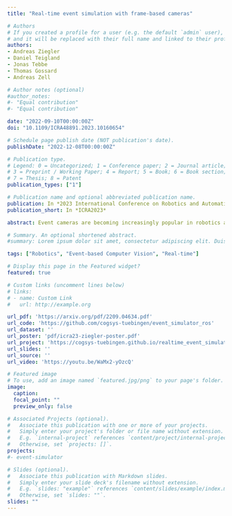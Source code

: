 ```yaml
---
title: "Real-time event simulation with frame-based cameras"

# Authors
# If you created a profile for a user (e.g. the default `admin` user), write the username (folder name) here 
# and it will be replaced with their full name and linked to their profile.
authors:
- Andreas Ziegler
- Daniel Teigland
- Jonas Tebbe
- Thomas Gossard
- Andreas Zell

# Author notes (optional)
#author_notes:
#- "Equal contribution"
#- "Equal contribution"

date: "2022-09-10T00:00:00Z"
doi: "10.1109/ICRA48891.2023.10160654"

# Schedule page publish date (NOT publication's date).
publishDate: "2022-12-08T00:00:00Z"

# Publication type.
# Legend: 0 = Uncategorized; 1 = Conference paper; 2 = Journal article;
# 3 = Preprint / Working Paper; 4 = Report; 5 = Book; 6 = Book section;
# 7 = Thesis; 8 = Patent
publication_types: ["1"]

# Publication name and optional abbreviated publication name.
publication: In *2023 International Conference on Robotics and Automation (ICRA)*
publication_short: In *ICRA2023*

abstract: Event cameras are becoming increasingly popular in robotics and computer vision due to their beneficial properties, e.g., high temporal resolution, high bandwidth, almost no motion blur, and low power consumption. However, these cameras remain expensive and scarce in the market, making them inaccessible to the majority. Using event simulators minimizes the need for real event cameras to develop novel algorithms. However, due to the computational complexity of the simulation, the event streams of existing simulators cannot be generated in real-time but rather have to be pre-calculated from existing video sequences or pre-rendered and then simulated from a virtual 3D scene. Although these offline generated event streams can be used as training data for learning tasks, all response time dependent applications cannot benefit from these simulators yet, as they still require an actual event camera. This work proposes simulation methods that improve the performance of event simulation by two orders of magnitude (making them real-time capable) while remaining competitive in the quality assessment.

# Summary. An optional shortened abstract.
#summary: Lorem ipsum dolor sit amet, consectetur adipiscing elit. Duis posuere tellus ac convallis placerat. Proin tincidunt magna sed ex sollicitudin condimentum.

tags: ["Robotics", "Event-based Computer Vision", "Real-time"]

# Display this page in the Featured widget?
featured: true

# Custom links (uncomment lines below)
# links:
# - name: Custom Link
#   url: http://example.org

url_pdf: 'https://arxiv.org/pdf/2209.04634.pdf'
url_code: 'https://github.com/cogsys-tuebingen/event_simulator_ros'
url_dataset: ''
url_poster: 'pdf/icra23-ziegler-poster.pdf'
url_project: 'https://cogsys-tuebingen.github.io/realtime_event_simulator/'
url_slides: ''
url_source: ''
url_video: 'https://youtu.be/WaMx2-yOzcQ'

# Featured image
# To use, add an image named `featured.jpg/png` to your page's folder. 
image:
  caption: 
  focal_point: ""
  preview_only: false

# Associated Projects (optional).
#   Associate this publication with one or more of your projects.
#   Simply enter your project's folder or file name without extension.
#   E.g. `internal-project` references `content/project/internal-project/index.md`.
#   Otherwise, set `projects: []`.
projects:
#- event-simulator

# Slides (optional).
#   Associate this publication with Markdown slides.
#   Simply enter your slide deck's filename without extension.
#   E.g. `slides: "example"` references `content/slides/example/index.md`.
#   Otherwise, set `slides: ""`.
slides: ""
---
```


